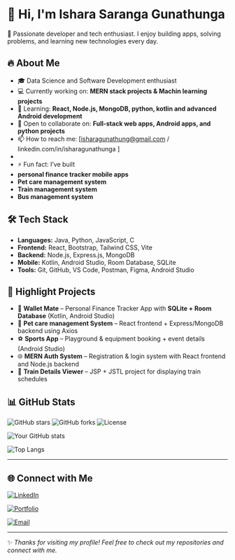 # 👋 Hi, I'm Ishara Saranga Gunathunga

🚀 Passionate developer and tech enthusiast. I enjoy building apps, solving problems, and learning new technologies every day.  


## 🔥 About Me  
- 🎓 Data Science and Software Development enthusiast  
- 💻 Currently working on: **MERN stack projects & Machin learning projects**  
- 🌱 Learning: **React, Node.js, MongoDB, python, kotlin and advanced Android development**  
- 🤝 Open to collaborate on: **Full-stack web apps, Android apps, and python projects**  
- 📫 How to reach me: [isharagunathung@gmail.com /  linkedin.com/in/isharagunathunga ]
-  
- ⚡ Fun fact: I’ve built
- **personal finance tracker mobile apps**
- **Pet care management system**
- **Train management system**
- **Bus management system** 


## 🛠️ Tech Stack  
- **Languages:** Java, Python, JavaScript, C  
- **Frontend:** React, Bootstrap, Tailwind CSS, Vite
- **Backend:** Node.js, Express.js, MongoDB  
- **Mobile:** Kotlin, Android Studio, Room Database, SQLite  
- **Tools:** Git, GitHub, VS Code, Postman, Figma, Android Studio  


## 📂 Highlight Projects  
- 📱 **Wallet Mate** – Personal Finance Tracker App with **SQLite + Room Database** (Kotlin, Android Studio)  
- 🐾 **Pet care management System** – React frontend + Express/MongoDB backend using Axios  
- ⚽ **Sports App** – Playground & equipment booking + event details (Android Studio)  
- 🌐 **MERN Auth System** – Registration & login system with React frontend and Node.js backend  
- 🚆 **Train Details Viewer** – JSP + JSTL project for displaying train schedules  


## 📊 GitHub Stats  

![GitHub stars](https://img.shields.io/github/stars/USERNAME/REPO?style=social)
![GitHub forks](https://img.shields.io/github/forks/USERNAME/REPO?style=social)
![License](https://img.shields.io/github/license/USERNAME/REPO)

![Your GitHub stats](https://github-readme-stats.vercel.app/api?username=YourUsername&show_icons=true&theme=radical)  

![Top Langs](https://github-readme-stats.vercel.app/api/top-langs/?username=YourUsername&layout=compact&theme=radical)  

---

## 🌐 Connect with Me  
[![LinkedIn](https://img.shields.io/badge/LinkedIn-blue?logo=linkedin&logoColor=white)](linkedin.com/in/isharagunathunga)  

[![Portfolio](https://img.shields.io/badge/Portfolio-000?logo=firefox&logoColor=white)](YourPortfolioURL)  

[![Email](https://img.shields.io/badge/Email-D14836?logo=gmail&logoColor=white)](isharagunathung@gmail.com)  

---
✨ *Thanks for visiting my profile! Feel free to check out my repositories and connect with me.*  

